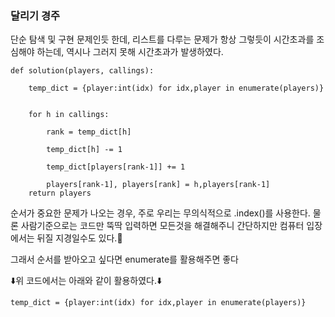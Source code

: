 ### 달리기 경주

단순 탐색 및 구현 문제인듯 한데, 리스트를 다루는 문제가 항상 그렇듯이 시간초과를 조심해야 하는데, 역시나 그러지 못해 시간초과가 발생하였다.

~~~python3
def solution(players, callings):
    
    temp_dict = {player:int(idx) for idx,player in enumerate(players)}
    
    
    for h in callings:
        
        rank = temp_dict[h]
        
        temp_dict[h] -= 1
        
        temp_dict[players[rank-1]] += 1
        
        players[rank-1], players[rank] = h,players[rank-1]
    return players  
~~~

순서가 중요한 문제가 나오는 경우, 주로 우리는 무의식적으로 .index()를 사용한다. 물론 사람기준으로는 코드만 뚝딱 입력하면 모든것을 해결해주니 간단하지만 컴퓨터 입장에서는 뒤질 지경일수도 있다.🤬

그래서 순서를 받아오고 싶다면 enumerate를 활용해주면 좋다

 ⬇️위 코드에서는 아래와 같이 활용하였다.⬇️

~~~python3
temp_dict = {player:int(idx) for idx,player in enumerate(players)}
~~~
